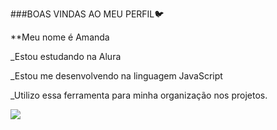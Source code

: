 ###BOAS VINDAS AO MEU PERFIL🐦

**Meu nome é Amanda

_Estou estudando na Alura 

_Estou me desenvolvendo na linguagem JavaScript

_Utilizo essa ferramenta para minha organização nos projetos.



![](https://tenor.com/bWFXx.gif)
